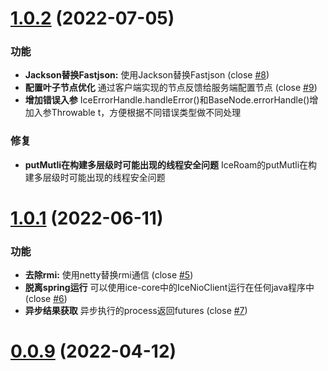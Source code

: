 # [1.0.2](https://github.com/zjn-zjn/ice/compare/1.0.0...1.0.2) (2022-07-05)

### 功能

* **Jackson替换Fastjson:** 使用Jackson替换Fastjson (close [#8](https://github.com/zjn-zjn/ice/issues/8))
* **配置叶子节点优化** 通过客户端实现的节点反馈给服务端配置节点 (close [#9](https://github.com/zjn-zjn/ice/issues/9))
* **增加错误入参** IceErrorHandle.handleError()和BaseNode.errorHandle()增加入参Throwable t，方便根据不同错误类型做不同处理


### 修复

* **putMutli在构建多层级时可能出现的线程安全问题** IceRoam的putMutli在构建多层级时可能出现的线程安全问题

# [1.0.1](https://github.com/zjn-zjn/ice/compare/0.0.9...1.0.0) (2022-06-11)

### 功能

* **去除rmi:** 使用netty替换rmi通信 (close [#5](https://github.com/zjn-zjn/ice/issues/5))
* **脱离spring运行** 可以使用ice-core中的IceNioClient运行在任何java程序中 (close [#6](https://github.com/zjn-zjn/ice/issues/6))
* **异步结果获取** 异步执行的process返回futures (close [#7](https://github.com/zjn-zjn/ice/issues/7))


# [0.0.9](https://github.com/zjn-zjn/ice/compare/0.0.8...0.0.9) (2022-04-12)